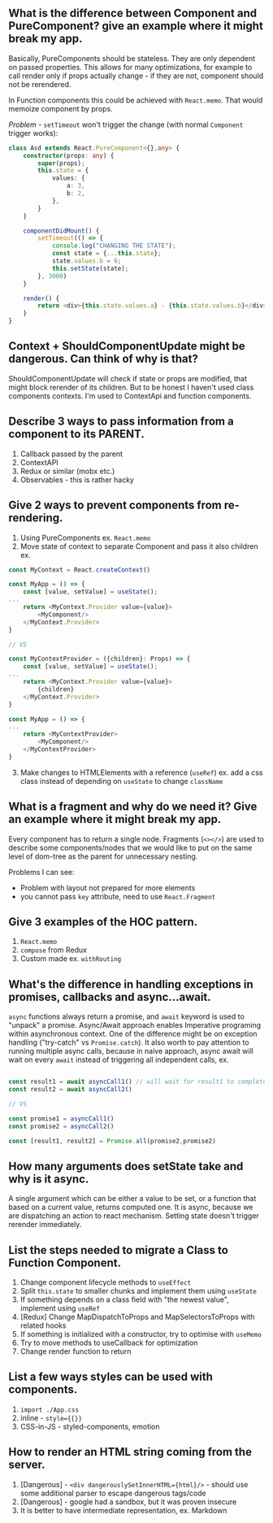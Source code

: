 ## What is the difference between Component and PureComponent? give an example where it might break my app.

Basically, PureComponents should be stateless. They are only dependent on passed properties. This allows for many optimizations,
for example to call render only if props actually change - if they are not, component should not be rerendered.

In Function components this could be achieved with `React.memo`. That would memoize component by props.

*Problem* - `setTimeout` won't trigger the change (with normal `Component` trigger works):

```typescript jsx
class Asd extends React.PureComponent<{},any> {
    constructor(props: any) {
        super(props);
        this.state = {
            values: {
                a: 3,
                b: 2,
            },
        }
    }

    componentDidMount() {
        setTimeout(() => {
            console.log("CHANGING THE STATE");
            const state = {...this.state};
            state.values.b = 6;
            this.setState(state);
        }, 3000)
    }

    render() {
        return <div>{this.state.values.a} - {this.state.values.b}</div>
    }
}
```
## Context + ShouldComponentUpdate might be dangerous. Can think of why is that?

ShouldComponentUpdate will check if state or props are modified, that might block rerender of its children. But to be honest I haven't used class components contexts. I'm used to ContextApi and function components.



## Describe 3 ways to pass information from a component to its PARENT.
   1. Callback passed by the parent
   2. ContextAPI
   3. Redux or similar (mobx etc.)
   4. Observables - this is rather hacky

## Give 2 ways to prevent components from re-rendering.
   1. Using PureComponents ex. `React.memo`
   2. Move state of context to separate Component and pass it also children ex.
```typescript jsx
const MyContext = React.createContext()

const MyApp = () => {
    const [value, setValue] = useState();
...
    return <MyContext.Provider value={value}>
        <MyComponent/>
    </MyContext.Provider>
}

// VS

const MyContextProvider = ({children}: Props) => {
    const [value, setValue] = useState();
...
    return <MyContext.Provider value={value}>
        {children}
    </MyContext.Provider>
}

const MyApp = () => {
...
    return <MyContextProvider>
        <MyComponent/>
    </MyContextProvider>
}

```
3. Make changes to HTMLElements with a reference (`useRef`) ex. add a css class instead of depending on `useState` to change `className`

## What is a fragment and why do we need it? Give an example where it might break my app.

Every component has to return a single node. Fragments (`<></>`) are used to describe 
some components/nodes that we would like to put on the same level of dom-tree as the parent for unnecessary nesting.

Problems I can see:
- Problem with layout not prepared for more elements 
- you cannot pass `key` attribute, need to use `React.Fragment`

## Give 3 examples of the HOC pattern.
   1. `React.memo`
   2. `compose` from Redux
   3. Custom made ex. `withRouting`

## What's the difference in handling exceptions in promises, callbacks and async...await.

`async` functions always return a promise, and `await` keyword is used to "unpack" a promise.
Async/Await approach enables Imperative programing within asynchronous context. 
One of the difference might be on exception handling ("try-catch" vs `Promise.catch`). It also worth to pay attention to running multiple async calls, because in naive approach, async await will wait on every `await` instead of triggering all independent calls, ex.

```typescript

const result1 = await asyncCall1() // will wait for result1 to complete before call async2
const result2 = await asyncCall2()

// VS

const promise1 = asyncCall1()
const promise2 = asyncCall2()

const [result1, result2] = Promise.all(promise2,promise2)

```

## How many arguments does setState take and why is it async.

A single argument which can be either a value to be set, or a function that based on a current value, returns computed one.
It is async, because we are dispatching an action to react mechanism. Setting state doesn't trigger rerender immediately.

## List the steps needed to migrate a Class to Function Component.

1. Change component lifecycle methods to `useEffect`
2. Split `this.state` to smaller chunks and implement them using `useState`
3. If something depends on a class field with "the newest value", implement using `useRef`
4. [Redux] Change MapDispatchToProps and MapSelectorsToProps with related hooks
5. If something is initialized with a constructor, try to optimise with `useMemo`
6. Try to move methods to useCallback for optimization
7. Change render function to return

## List a few ways styles can be used with components.

1. `import ./App.css`
2. inline - `style={{}}`
3. CSS-in-JS - styled-components, emotion

## How to render an HTML string coming from the server.

1. [Dangerous] - `<div dangerouslySetInnerHTML={html}/>` - should use some additional parser to escape dangerous tags/code
2. [Dangerous] - google had a sandbox, but it was proven insecure
3. It is better to have intermediate representation, ex. Markdown
